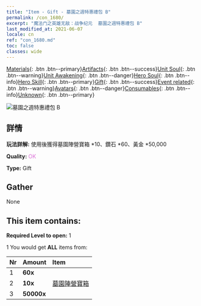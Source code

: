 ```yaml
---
title: "Item - Gift - 墓園之週特惠禮包 B"
permalink: /con_1680/
excerpt: "魔法门之英雄无敌：战争纪元  墓園之週特惠禮包 B"
last_modified_at: 2021-06-07
locale: cn
ref: "con_1680.md"
toc: false
classes: wide
---
```

 [Materials](/ItemsCN/){: .btn .btn--primary}[Artifacts](/ItemsCN/Artifacts/){: .btn .btn--success}[Unit Soul](/ItemsCN/UnitSoul/){: .btn .btn--warning}[Unit Awakening](/ItemsCN/UnitAwakening/){: .btn .btn--danger}[Hero Soul](/ItemsCN/HeroSoul/){: .btn .btn--info}[Hero Skill](/ItemsCN/HeroSkill/){: .btn .btn--primary}[Gift](/ItemsCN/Gift/){: .btn .btn--success}[Event related](/ItemsCN/Events/){: .btn .btn--warning}[Avatars](/ItemsCN/Avatars/){: .btn .btn--danger}[Consumables](/ItemsCN/Consumables/){: .btn .btn--info}[Unknown](/ItemsCN/Unknown/){: .btn .btn--primary}

 ![墓園之週特惠禮包 B](/images/t/i_907220.png)

## 詳情
 **玩法詳解:** 使用後獲得墓園陣營寶箱 *10、鑽石 *60、黃金 *50,000

 **Quality:** <span style="color: #DA70D6">OK</span>

 **Type:** Gift

## Gather

  None

## This item contains:

 **Required Level to open:** 1

 1 You would get **ALL** items  from:

  | Nr | Amount |     Item    |
  |:---|:-------|:------------|
  | 1 |  **60x** | <i class="fas fa-gem"/> |  | 
  | 2 |  **10x** | [墓園陣營寶箱](/cn/Items/con_1271/) |  | 
  | 3 |  **50000x** | <i class="fas fa-coins"/> |  | 
